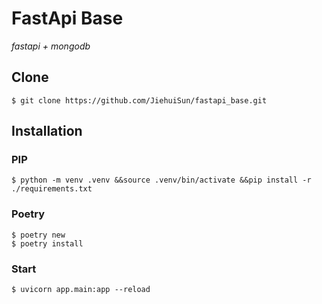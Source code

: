 # FastApi Base

*fastapi + mongodb*

## Clone
```shell
$ git clone https://github.com/JiehuiSun/fastapi_base.git
```

## Installation
### PIP
```shell
$ python -m venv .venv &&source .venv/bin/activate &&pip install -r ./requirements.txt
```

### Poetry
```shell
$ poetry new
$ poetry install
```

### Start
```shell
$ uvicorn app.main:app --reload
```
